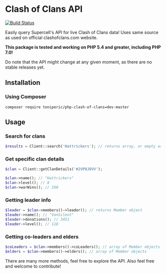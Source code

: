 # Clash of Clans API

[![Build Status](https://travis-ci.org/toniperic/php-clash-of-clans.svg?branch=master)](https://travis-ci.org/toniperic/php-clash-of-clans)

Easily query Supercell's API for live Clash of Clans data! Uses same source as used on official clashofclans.com website.

**This package is tested and working on PHP 5.4 and greater, including PHP 7.0!**

Do note that the API might change at any given moment, as there are no stable releases yet.

## Installation
### Using Composer
```
composer require toniperic/php-clash-of-clans=dev-master
```

## Usage
### Search for clans

```php
$results = Client::search('Hattrickers'); // returns array, or empty array if no matches
```

### Get specific clan details
```php
$clan = Client::getClanDetails('#2VP0J0VV');

$clan->name(); // "Hattrickers"
$clan->level(); // 8
$clan->warWins(); // 168
```

### Getting leader info
```php
$leader = $clan->members()->leader(); // returns Member object
$leader->name(); // "VanSilent"
$leader->donations(); // 3451
$leader->level(); // 118
```

### Getting co-leaders and elders
```php
$coLeaders = $clan->members()->coLeaders(); // array of Member objects
$elders = $clan->members()->elders(); // array of Member objects
```

There are many more methods, feel free to explore the API. Also feel free and welcome to contribute!
